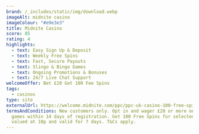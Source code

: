 ```yaml
---
brand: /_includes/static/img/download.webp
imageAlt: midnite casino
imageColour: "#e9e3e3"
title: Midnite Casino
score: 85
rating: 4
highlights:
  - text: Easy Sign Up & Deposit
  - text: Weekly Free Spins
  - text: Fast, Secure Payouts
  - text: Slingo & Bingo Games
  - text: Ongoing Promotions & Bonuses
  - text: 24/7 Live Chat Support
welcomeOffer: Bet £20 Get 100 Fee Spins
tags:
  - casinos
type: site
externalUrl: https://welcome.midnite.com/ppc/ppc-uk-casino-100-free-spins-tv-offer
termsAndConditions: New customers only. Opt in and wager £20 or more on selected
  games within 14 days of registration. Get 100 Free Spins for selected games,
  valued at 10p and valid for 7 days. T&Cs apply.
---
```

